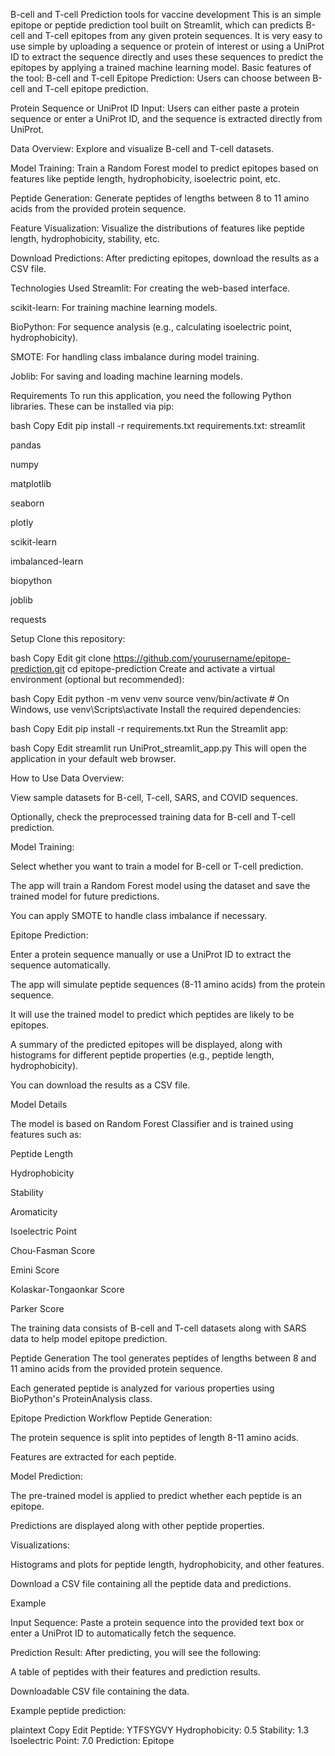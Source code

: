  B-cell and T-cell Prediction tools for vaccine development
 This is an simple epitope or peptide prediction tool built on Streamlit, which can predicts B-cell and T-cell epitopes from any given protein sequences. It is very easy to use simple by uploading a sequence or protein of interest or using a UniProt ID to extract the sequence directly and uses these sequences to predict the epitopes by applying a trained machine learning model.
 Basic features of the tool: 
 B-cell and T-cell Epitope Prediction: Users can choose between B-cell and T-cell epitope prediction.

Protein Sequence or UniProt ID Input: Users can either paste a protein sequence or enter a UniProt ID, and the sequence is extracted directly from UniProt.

Data Overview: Explore and visualize B-cell and T-cell datasets.

Model Training: Train a Random Forest model to predict epitopes based on features like peptide length, hydrophobicity, isoelectric point, etc.

Peptide Generation: Generate peptides of lengths between 8 to 11 amino acids from the provided protein sequence.

Feature Visualization: Visualize the distributions of features like peptide length, hydrophobicity, stability, etc.

Download Predictions: After predicting epitopes, download the results as a CSV file.

Technologies Used
Streamlit: For creating the web-based interface.

scikit-learn: For training machine learning models.

BioPython: For sequence analysis (e.g., calculating isoelectric point, hydrophobicity).

SMOTE: For handling class imbalance during model training.

Joblib: For saving and loading machine learning models.

Requirements
To run this application, you need the following Python libraries. These can be installed via pip:

bash
Copy
Edit
pip install -r requirements.txt
requirements.txt:
streamlit

pandas

numpy

matplotlib

seaborn

plotly

scikit-learn

imbalanced-learn

biopython

joblib

requests

Setup
Clone this repository:

bash
Copy
Edit
git clone https://github.com/yourusername/epitope-prediction.git
cd epitope-prediction
Create and activate a virtual environment (optional but recommended):

bash
Copy
Edit
python -m venv venv
source venv/bin/activate  # On Windows, use venv\Scripts\activate
Install the required dependencies:

bash
Copy
Edit
pip install -r requirements.txt
Run the Streamlit app:

bash
Copy
Edit
streamlit run UniProt_streamlit_app.py
This will open the application in your default web browser.

How to Use
Data Overview:

View sample datasets for B-cell, T-cell, SARS, and COVID sequences.

Optionally, check the preprocessed training data for B-cell and T-cell prediction.

Model Training:

Select whether you want to train a model for B-cell or T-cell prediction.

The app will train a Random Forest model using the dataset and save the trained model for future predictions.

You can apply SMOTE to handle class imbalance if necessary.

Epitope Prediction:

Enter a protein sequence manually or use a UniProt ID to extract the sequence automatically.

The app will simulate peptide sequences (8-11 amino acids) from the protein sequence.

It will use the trained model to predict which peptides are likely to be epitopes.

A summary of the predicted epitopes will be displayed, along with histograms for different peptide properties (e.g., peptide length, hydrophobicity).

You can download the results as a CSV file.

Model Details

The model is based on Random Forest Classifier and is trained using features such as:

Peptide Length

Hydrophobicity

Stability

Aromaticity

Isoelectric Point

Chou-Fasman Score

Emini Score

Kolaskar-Tongaonkar Score

Parker Score

The training data consists of B-cell and T-cell datasets along with SARS data to help model epitope prediction.

Peptide Generation
The tool generates peptides of lengths between 8 and 11 amino acids from the provided protein sequence.

Each generated peptide is analyzed for various properties using BioPython's ProteinAnalysis class.

Epitope Prediction Workflow
Peptide Generation:

The protein sequence is split into peptides of length 8-11 amino acids.

Features are extracted for each peptide.

Model Prediction:

The pre-trained model is applied to predict whether each peptide is an epitope.

Predictions are displayed along with other peptide properties.

Visualizations:

Histograms and plots for peptide length, hydrophobicity, and other features.

Download a CSV file containing all the peptide data and predictions.

Example

Input Sequence: Paste a protein sequence into the provided text box or enter a UniProt ID to automatically fetch the sequence.

Prediction Result: After predicting, you will see the following:

A table of peptides with their features and prediction results.

Downloadable CSV file containing the data.

Example peptide prediction:

plaintext
Copy
Edit
Peptide: YTFSYGVY
Hydrophobicity: 0.5
Stability: 1.3
Isoelectric Point: 7.0
Prediction: Epitope

 
